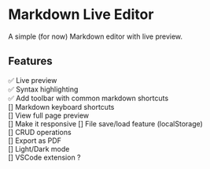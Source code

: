 # Markdown Live Editor

A simple (for now) Markdown editor with live preview.

## Features

✅ Live preview  
✅ Syntax highlighting  
✅ Add toolbar with common markdown shortcuts  
[] Markdown keyboard shortcuts  
[] View full page preview  
[] Make it responsive
[] File save/load feature (localStorage)  
[] CRUD operations  
[] Export as PDF  
[] Light/Dark mode  
[] VSCode extension ?
